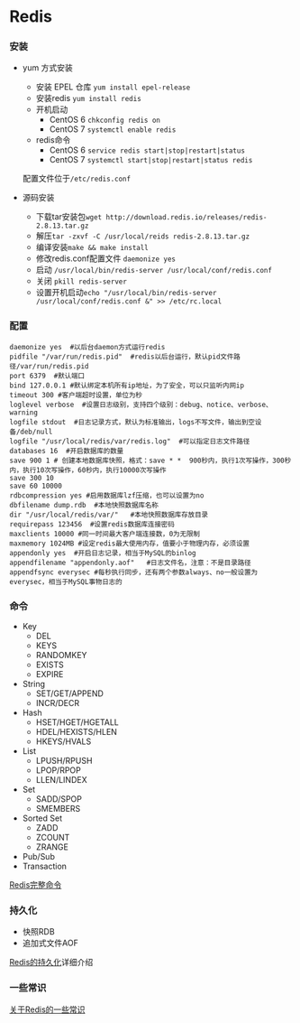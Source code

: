 # Redis

### 安装

- yum 方式安装
	- 安装 EPEL 仓库 `yum install epel-release`
	- 安装redis `yum install redis`
	- 开机启动
		- CentOS 6 `chkconfig redis on`
		- CentOS 7 `systemctl enable redis`
	- redis命令
		- CentOS 6 `service redis start|stop|restart|status`
		- CentOS 7 `systemctl start|stop|restart|status redis`
	
	配置文件位于`/etc/redis.conf`
	
- 源码安装
	- 下载tar安装包`wget http://download.redis.io/releases/redis-2.8.13.tar.gz`
	- 解压`tar -zxvf -C /usr/local/reids redis-2.8.13.tar.gz`
	- 编译安装`make && make install`
	- 修改redis.conf配置文件 `daemonize yes`
	- 启动 `/usr/local/bin/redis-server /usr/local/conf/redis.conf`
	- 关闭 `pkill redis-server`
	- 设置开机启动`echo "/usr/local/bin/redis-server /usr/local/conf/redis.conf &" >> /etc/rc.local`

### 配置

```shell
daemonize yes  #以后台daemon方式运行redis
pidfile "/var/run/redis.pid"  #redis以后台运行，默认pid文件路径/var/run/redis.pid
port 6379  #默认端口
bind 127.0.0.1 #默认绑定本机所有ip地址，为了安全，可以只监听内网ip
timeout 300 #客户端超时设置，单位为秒
loglevel verbose  #设置日志级别，支持四个级别：debug、notice、verbose、warning
logfile stdout  #日志记录方式，默认为标准输出，logs不写文件，输出到空设备/deb/null
logfile "/usr/local/redis/var/redis.log"  #可以指定日志文件路径
databases 16  #开启数据库的数量
save 900 1 # 创建本地数据库快照，格式：save * *  900秒内，执行1次写操作，300秒内，执行10次写操作，60秒内，执行10000次写操作
save 300 10
save 60 10000
rdbcompression yes #启用数据库lzf压缩，也可以设置为no
dbfilename dump.rdb  #本地快照数据库名称
dir "/usr/local/redis/var/"   #本地快照数据库存放目录
requirepass 123456  #设置redis数据库连接密码
maxclients 10000 #同一时间最大客户端连接数，0为无限制
maxmemory 1024MB #设定redis最大使用内存，值要小于物理内存，必须设置
appendonly yes  #开启日志记录，相当于MySQL的binlog
appendfilename "appendonly.aof"   #日志文件名，注意：不是目录路径
appendfsync everysec #每秒执行同步，还有两个参数always、no一般设置为everysec，相当于MySQL事物日志的
```

### 命令

- Key
	- DEL
	- KEYS
	- RANDOMKEY
	- EXISTS
	- EXPIRE
- String
	- SET/GET/APPEND
	- INCR/DECR
- Hash
	- HSET/HGET/HGETALL
	- HDEL/HEXISTS/HLEN
	- HKEYS/HVALS
- List
	- LPUSH/RPUSH
	- LPOP/RPOP
	- LLEN/LINDEX
- Set
	- SADD/SPOP
	- SMEMBERS
- Sorted Set
	- ZADD
	- ZCOUNT
	- ZRANGE
- Pub/Sub
- Transaction

[Redis完整命令](http://redis.readthedocs.org/en/2.6/)

### 持久化

- 快照RDB
- 追加式文件AOF

[Redis的持久化](https://segmentfault.com/a/1190000002906345)详细介绍

### 一些常识

[关于Redis的一些常识](http://www.searchdatabase.com.cn/showcontent_70423.htm)
